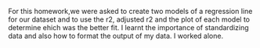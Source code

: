 For this homework,we were asked to create two models of a regression line for our dataset and to use the r2, adjusted r2 and the plot of each model to determine ehich was the better fit.
I learnt the importance of standardizing data and also how to format the output of my data.
I worked alone.
